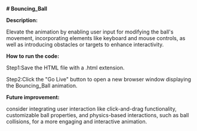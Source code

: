 ****# Bouncing_Ball****

****Description:****

Elevate the animation by enabling user input for modifying the ball's movement, incorporating elements like 
keyboard and mouse controls, as well as introducing obstacles or targets to enhance interactivity.

****How to run the code:****

Step1:Save the HTML file with a .html extension.

Step2:Click the "Go Live" button  to open a new browser window displaying the Bouncing_Ball animation.

****Future improvement:****

consider integrating user interaction like click-and-drag functionality, customizable ball properties, and 
physics-based interactions, such as ball collisions, for a more engaging and interactive animation.

    
